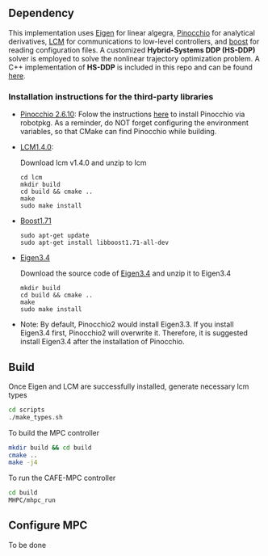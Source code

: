 ## **Dependency**
This implementation uses [Eigen](https://gitlab.com/libeigen/eigen) for linear algegra, [Pinocchio](git@github.com:stack-of-tasks/pinocchio.git) for analytical derivatives, [LCM](https://github.com/lcm-proj/lcm/releases) for communications to low-level controllers, and [boost](https://www.boost.org/users/history/) for reading configuration files. A customized **Hybrid-Systems DDP (HS-DDP)** solver is employed to solve the nonlinear trajectory optimization problem. A C++ implementation of **HS-DDP** is included in this repo and can be found [here](https://github.com/heli-sudoo/HKD-MPC/tree/ICRA22%2BIROS23/MPC_Controller/HSDDPSolver).

### **Installation instructions for the third-party libraries**
- [Pinocchio 2.6.10](git@github.com:stack-of-tasks/pinocchio.git): Folow the instructions [here](https://stack-of-tasks.github.io/pinocchio/download.html) to install Pinocchio via robotpkg. As a reminder, do NOT forget configuring the environment variables, so that CMake can find Pinocchio while building.
- [LCM1.4.0](https://github.com/lcm-proj/lcm/releases/tag/v1.4.0):
    
    Download lcm v1.4.0 and unzip to lcm
    ```
    cd lcm
    mkdir build
    cd build && cmake ..
    make
    sudo make install
    ```
- [Boost1.71](https://www.boost.org/users/history/)
    ```
    sudo apt-get update
    sudo apt-get install libboost1.71-all-dev
    ```
- [Eigen3.4](https://gitlab.com/libeigen/eigen/-/releases)

    Download the source code of [Eigen3.4](https://gitlab.com/libeigen/eigen/-/releases) and unzip it to Eigen3.4
    ```
    mkdir build
    cd build && cmake ..
    make
    sudo make install
    ```
- Note: By default, Pinocchio2 would install Eigen3.3. If you install Eigen3.4 first, Pinocchio2 will overwrite it. Therefore, it is suggested install Eigen3.4 after the installation of Pinocchio.



## **Build**

Once Eigen and LCM are successfully installed, generate necessary lcm types

```bash
cd scripts
./make_types.sh
```

To build the MPC controller

```bash
mkdir build && cd build
cmake ..
make -j4
```

To run the CAFE-MPC controller
```bash
cd build
MHPC/mhpc_run
```

## **Configure MPC**
To be done